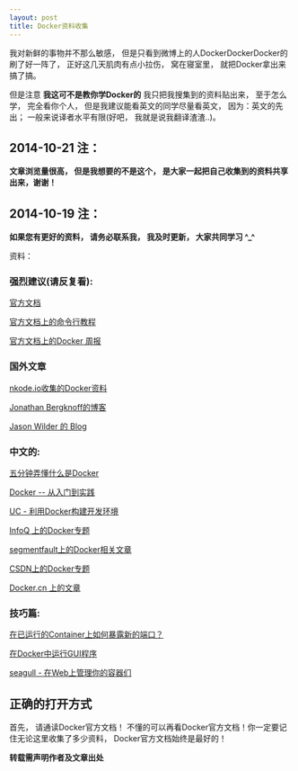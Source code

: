 ```yaml
---
layout: post
title: Docker资料收集
---
```


我对新鲜的事物并不那么敏感， 但是只看到微博上的人DockerDockerDocker的刷了好一阵了， 正好这几天肌肉有点小拉伤， 窝在寝室里， 就把Docker拿出来搞了搞。

但是注意 **我这可不是教你学Docker的** 我只把我搜集到的资料贴出来， 至于怎么学， 完全看你个人， 但是我建议能看英文的同学尽量看英文， 因为：英文的先出； 一般来说译者水平有限(好吧， 我就是说我翻译渣渣..)。

## 2014-10-21 注：

**文章浏览量很高， 但是我想要的不是这个， 是大家一起把自己收集到的资料共享出来，谢谢！**

## 2014-10-19 注：

**如果您有更好的资料， 请务必联系我， 我及时更新， 大家共同学习 ^_^**

资料：

### 强烈建议(请反复看):

[官方文档](https://docs.docker.com/)

[官方文档上的命令行教程](https://docs.docker.com/reference/commandline/cli/)

[官方文档上的Docker 周报](https://blog.docker.com/docker-weekly-archives/)

### 国外文章

[nkode.io收集的Docker资料](http://www.nkode.io/2014/08/24/valuable-docker-links.html)

[Jonathan Bergknoff的博客](http://jonathan.bergknoff.com/journal)

[Jason Wilder 的 Blog](http://jasonwilder.com/)


### 中文的:

[五分钟弄懂什么是Docker](http://oilbeater.com/docker/2014/06/29/what-is-docker.html)

[Docker -- 从入门到实践](http://yeasy.gitbooks.io/docker_practice/content/)

[UC - 利用Docker构建开发环境](http://tech.uc.cn/?p=2726)

[InfoQ 上的Docker专题](http://www.infoq.com/cn/dockers)

[segmentfault上的Docker相关文章](http://segmentfault.com/t/docker/blogs)

[CSDN上的Docker专题](http://special.csdncms.csdn.net/BeDocker/)

[Docker.cn 上的文章](https://docker.cn/p)

### 技巧篇:

[在已运行的Container上如何暴露新的端口？](http://stackoverflow.com/questions/19897743/exposing-a-port-on-a-live-docker-container)

[在Docker中运行GUI程序](http://fabiorehm.com/blog/2014/09/11/running-gui-apps-with-docker/)

[seagull - 在Web上管理你的容器们](https://github.com/tobegit3hub/seagull)

## 正确的打开方式

首先， 请通读Docker官方文档！ 不懂的可以再看Docker官方文档！你一定要记住无论这里收集了多少资料， Docker官方文档始终是最好的！


**转载需声明作者及文章出处**

